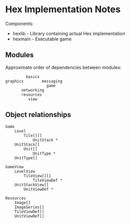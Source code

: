 Hex Implementation Notes
========================

Components:
  * hexlib - Library containing actual Hex implementation
  * hexmain - Executable game


Modules
-------

Approximate order of dependencies between modules:

             basics
    graphics        messaging
                      game
           networking
           resources
              view


Object relationships
--------------------

    Game
        Level
            Tile[][]
                UnitStack *
        UnitStack[]
            Unit[]
                UnitType *
        UnitType[]

    GameView
        LevelView
            TileView[][]
                TileViewDef *
        UnitStackView[]
            UnitViewDef *

    Resources
        Image[]
        ImageSeries[]
        TileViewDef[]
        UnitViewDef[]
